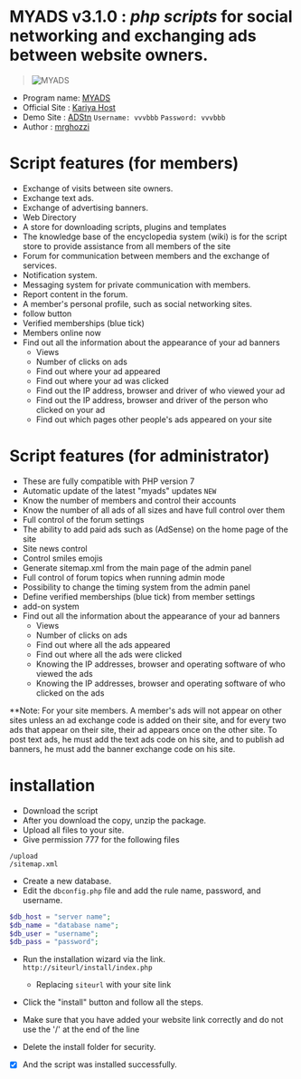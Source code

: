 # <b>MYADS v3.1.0</b> : ***php scripts*** for social networking and exchanging ads between website owners.

>
> ![MYADS](https://www.adstn.gq/bnr/myads.png)

* Program name: [MYADS](https://github.com/mrghozzi/myads)
* Official Site : [Kariya Host](http://www.krhost.ga)
* Demo Site : [ADStn](https://adstn.gq) ``Username: vvvbbb`` ``Password: vvvbbb`` 
* Author : [mrghozzi](https://github.com/mrghozzi "mrghozzi")


# Script features (for members)

- Exchange of visits between site owners.
- Exchange text ads.
- Exchange of advertising banners.
- Web Directory
- A store for downloading scripts, plugins and templates
- The knowledge base of the encyclopedia system (wiki) is for the script store to provide assistance from all members of the site
- Forum for communication between members and the exchange of services.
- Notification system.
- Messaging system for private communication with members.
- Report content in the forum.
- A member's personal profile, such as social networking sites.
- follow button
- Verified memberships (blue tick)
- Members online now
- Find out all the information about the appearance of your ad banners
  * Views
  * Number of clicks on ads
  * Find out where your ad appeared
  * Find out where your ad was clicked
  * Find out the IP address, browser and driver of who viewed your ad
  * Find out the IP address, browser and driver of the person who clicked on your ad
  * Find out which pages other people's ads appeared on your site
  
# Script features (for administrator)

- These are fully compatible with PHP version 7
- Automatic update of the latest "myads" updates ``NEW``
- Know the number of members and control their accounts
- Know the number of all ads of all sizes and have full control over them
- Full control of the forum settings
- The ability to add paid ads such as (AdSense) on the home page of the site
- Site news control
- Control smiles emojis
- Generate sitemap.xml from the main page of the admin panel
- Full control of forum topics when running admin mode
- Possibility to change the timing system from the admin panel
- Define verified memberships (blue tick) from member settings
- add-on system
- Find out all the information about the appearance of your ad banners
  * Views
  * Number of clicks on ads
  * Find out where all the ads appeared
  * Find out where all the ads were clicked
  * Knowing the IP addresses, browser and operating software of who viewed the ads
  * Knowing the IP addresses, browser and operating software of who clicked on the ads
  
**Note: For your site members. A member's ads will not appear on other sites unless an ad exchange code is added on their site, and for every two ads that appear on their site, their ad appears once on the other site.
   To post text ads, he must add the text ads code on his site, and to publish ad banners, he must add the banner exchange code on his site. 

# installation

- Download the script
- After you download the copy, unzip the package.
- Upload all files to your site.
- Give permission 777 for the following files

```
/upload
/sitemap.xml
```


- Create a new database.
- Edit the ``dbconfig.php`` file and add the rule name, password, and username.

```php
$db_host = "server name";
$db_name = "database name";
$db_user = "username";
$db_pass = "password";
```
- Run the installation wizard via the link.
``
http://siteurl/install/index.php
``
  * Replacing ``siteurl`` with your site link

- Click the "install" button and follow all the steps.

- Make sure that you have added your website link correctly and do not use the '/' at the end of the line

- Delete the install folder for security.
- [x] And the script was installed successfully.
